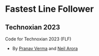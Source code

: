 # Fastest Line Follower
## Technoxian 2023

Code for Technoxian 2023 (FLF)
- By [Pranav Verma](https://github.com/PranavVerma-droid) and [Neil Arora](https://github.com/japaneil)